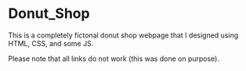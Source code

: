 # Donut_Shop

This is a completely fictonal donut shop webpage that I designed using HTML, CSS, and some JS.

Please note that all links do not work (this was done on purpose).
